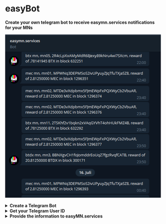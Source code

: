 # easyBot

**Create your own telegram bot to receive easymn.services notifications for your MNs**

![bot_easymn](bot_easymn.png)

<details>
<summary>
<b>Create a Telegram Bot</b>
</summary>

In order to create a Telegram Bot, you will need to contact @BotFather.

![bot_botfather](bot_botfather.png)

**Steps are:**

1. Send /newbot in @BotFather chat

![bot_newbot](bot_newbot.png)

2. Give a human-readable name for the bot, e.g. myEasyMN

![bot_mybot](bot_mybot.png)

3. Give a computer-readable username for your bot, e.g. myEasyMN_bot

![bot_mybot1](bot_mybot1.png)

4. Then @BotFather will provide you a token for HTTP API. Provide this HTTP API token to easyMN.services.

![bot_api](bot_api.png)

5. This step is very important! Now, search your bot with the username you've just set and send the bot an initial message like "Hello bot" to activate the bot.

6. OPTIONAL: Change the bot picture

- Send /mybots in @BotFather chat
- Choose your bot from the list
- Select "Edit bot"
- Select "Edit botpic"

![bot_botpic](bot_botpic.png)

- Send BotFather your desired picture - you could use the following easyMN.services logo: https://github.com/dalijolijo/easyMN.services/blob/master/bot_logo.jpg

</details>

<details>
<summary>
<b>Get your Telegram User ID</b>
</summary>

In order to get your Telegram User ID, you will need to contact @userinfobot. 

![bot_userinfobot](bot_userinfobot.png)

**Steps are:**

1. Send /start in @userinfobot chat and you get your Telegram User ID

![bot_telegramid](bot_telegramid.png)

</details>

<details>
<summary>
<b>Provide the information to easyMN.services</b>
</summary>

Send an email to support@easymn.services with the following information:

1) Your contract number (find it on your invoice)
2) The Telegram token for HTTP API
3) Your Telegram User ID

</details>
